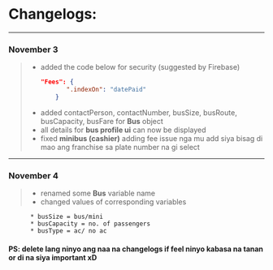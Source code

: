 # Changelogs:

[//]: # (delete lang ninyo ang naa na changelogs if feel ninyo kabasa na tanan or di na siya important xD) 


***
### November 3
> + added the code below for security (suggested by Firebase)
>    ```json
>    "Fees": {
>        	".indexOn": "datePaid" 
>        }
>    ``` 
> + added contactPerson, contactNumber, busSize, busRoute, busCapacity, busFare for **Bus** object
> + all details for **bus profile ui** can now be displayed 
> + fixed **minibus (cashier)** adding fee issue nga mu add siya bisag di mao ang franchise sa plate number na gi select

***
### November 4
> + renamed some **Bus** variable name
> + changed values of corresponding variables

          * busSize = bus/mini
          * busCapacity = no. of passengers
          * busType = ac/ no ac
          




#### PS: delete lang ninyo ang naa na changelogs if feel ninyo kabasa na tanan or di na siya important xD 
        

